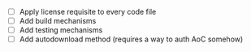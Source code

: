 - [ ] Apply license requisite to every code file
- [ ] Add build mechanisms
- [ ] Add testing mechanisms
- [ ] Add autodownload method (requires a way to auth AoC somehow)